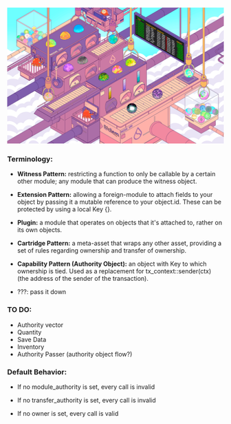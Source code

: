 ![Move_VM](./static/move_vm_factory.png 'Sui Move Factory')

### Terminology:

- **Witness Pattern:** restricting a function to only be callable by a certain other module; any module that can produce the witness object.

- **Extension Pattern:** allowing a foreign-module to attach fields to your object by passing it a mutable reference to your object.id. These can be protected by using a local Key {}.

- **Plugin:** a module that operates on objects that it's attached to, rather on its own objects.

- **Cartridge Pattern:** a meta-asset that wraps any other asset, providing a set of rules regarding ownership and transfer of ownership.

- **Capability Pattern (Authority Object):** an object with Key to which ownership is tied. Used as a replacement for tx_context::sender(ctx) (the address of the sender of the transaction).

- ???: pass it down

### TO DO:

- Authority vector
- Quantity
- Save Data
- Inventory
- Authority Passer (authority object flow?)

### Default Behavior:

- If no module_authority is set, every call is invalid

- If no transfer_authority is set, every call is invalid

- If no owner is set, every call is valid
